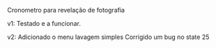 Cronometro para revelação de fotografia

v1:
Testado e a funcionar.


v2:
Adicionado o menu lavagem simples
Corrigido um bug no state 25
